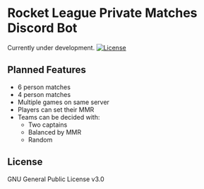 # Rocket League Private Matches Discord Bot #
Currently under development.
[![License](https://img.shields.io/github/license/c-eg/Rocket-League-Private-Matches-Discord-Bot)](LICENSE)

## Planned Features ##
- 6 person matches
- 4 person matches
- Multiple games on same server
- Players can set their MMR
- Teams can be decided with:
  - Two captains
  - Balanced by MMR
  - Random

## License ##
GNU General Public License v3.0
